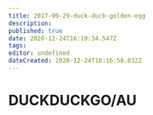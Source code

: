 ```yaml
---
title: 2017-09-29-duck-duck-golden-egg
description: 
published: true
date: 2020-12-24T16:19:34.547Z
tags: 
editor: undefined
dateCreated: 2020-12-24T16:16:58.032Z
---
```


# DUCKDUCKGO/AU
